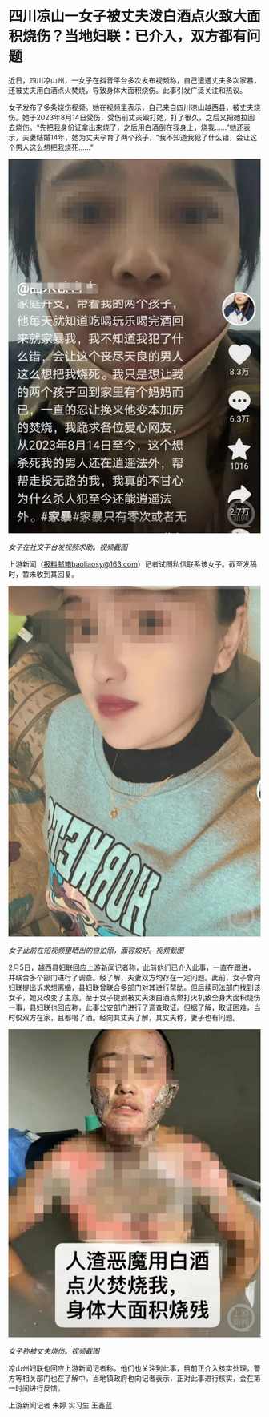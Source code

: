 # 四川凉山一女子被丈夫泼白酒点火致大面积烧伤？当地妇联：已介入，双方都有问题

近日，四川凉山州，一女子在抖音平台多次发布视频称，自己遭遇丈夫多次家暴，还被丈夫用白酒点火焚烧，导致身体大面积烧伤。此事引发广泛关注和热议。

女子发布了多条烧伤视频。她在视频里表示，自己来自四川凉山越西县，被丈夫烧伤。她于2023年8月14日受伤，受伤前丈夫殴打她，打了很久，之后又把她拉回去烧伤。“先把我身份证拿出来烧了，之后用白酒倒在我身上，烧我……”她还表示，夫妻结婚14年，她为丈夫孕育了两个孩子，“我不知道我犯了什么错，会让这个男人这么想把我烧死……”

![740c8e79c3338d3f2df5c6a3010e561e.jpg](https://raw.githubusercontent.com/qqhsx/qqnews_image/main/2024/02/05/四川凉山一女子被丈夫泼白酒点火致大面积烧伤？当地妇联：已介入，双方都有问题/740c8e79c3338d3f2df5c6a3010e561e.jpg)

 _女子在社交平台发视频求助。视频截图_

上游新闻（报料邮箱baoliaosy@163.com）记者试图私信联系该女子。截至发稿时，暂未收到其回复。

![c79fbf9715772dfef86f3fbad2a521fc.jpg](https://raw.githubusercontent.com/qqhsx/qqnews_image/main/2024/02/05/四川凉山一女子被丈夫泼白酒点火致大面积烧伤？当地妇联：已介入，双方都有问题/c79fbf9715772dfef86f3fbad2a521fc.jpg)

 _女子此前在短视频里晒出的自拍照，面容姣好。视频截图_

2月5日，越西县妇联回应上游新闻记者称，此前他们已介入此事，一直在跟进，并联合多个部门进行了调查。经了解，夫妻双方均存在一定问题。此前，女子曾向妇联提出诉求想离婚，县妇联曾联合多部门对其进行帮助。但后续司法部门找到该女子，她又改变了主意。至于女子提到被丈夫泼白酒点燃打火机致全身大面积烧伤一事，县妇联也回应称，此事公安部门进行了调查取证。但据了解，取证困难，当时仅双方在家，且都喝了酒。经向其丈夫了解，其丈夫称，妻子也有问题。

![1661e539597772facdcbbbeb245ed857.jpg](https://raw.githubusercontent.com/qqhsx/qqnews_image/main/2024/02/05/四川凉山一女子被丈夫泼白酒点火致大面积烧伤？当地妇联：已介入，双方都有问题/1661e539597772facdcbbbeb245ed857.jpg)

_女子称被丈夫烧伤。视频截图_

凉山州妇联也回应上游新闻记者称，他们也关注到此事，目前正介入核实处理，警方等相关部门也在了解中。当地镇政府也向记者表示，正对此事进行核实，会在第一时间进行反馈。

上游新闻记者 朱婷 实习生 王鑫蓝

